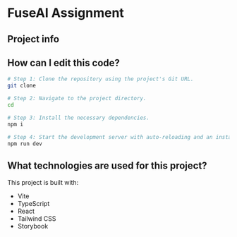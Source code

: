 # FuseAI Assignment

## Project info

## How can I edit this code?

```sh
# Step 1: Clone the repository using the project's Git URL.
git clone

# Step 2: Navigate to the project directory.
cd

# Step 3: Install the necessary dependencies.
npm i

# Step 4: Start the development server with auto-reloading and an instant preview.
npm run dev
```

## What technologies are used for this project?

This project is built with:

- Vite
- TypeScript
- React
- Tailwind CSS
- Storybook
